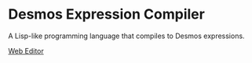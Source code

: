 # Desmos Expression Compiler
A Lisp-like programming language that compiles to Desmos expressions.

[Web Editor](https://truesungaming.github.io/desmos-expression-compiler)
